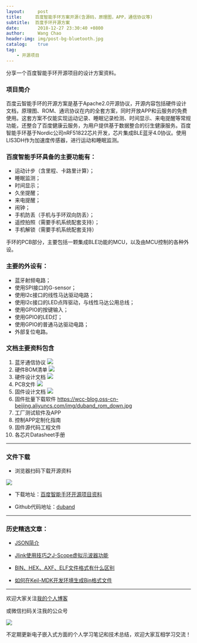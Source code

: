 ```yaml
---
layout:     post
title:     百度智能手环方案开源(含源码，原理图，APP，通信协议等)
subtitle:  百度手环开源方案
date:       2018-12-27 23:30:40 +0800
author:     Wang Chao
header-img: img/post-bg-bluetooth.jpg
catalog:    true
tag:
    - 开源项目
---
```


分享一个百度智能手环开源项目的设计方案资料。

### 项目简介

百度云智能手环的开源方案是基于Apache2.0开源协议，开源内容包括硬件设计文档，原理图、ROM、通讯协议在内的全套方案，同时开放APP和云服务的免费使用。这套方案不仅能实现运动记录、睡眠记录检测、时间显示、来电提醒等常规功能，还整合了百度健康云服务，为用户提供基于数据整合的衍生健康服务。百度智能手环基于Nordic公司nRF51822芯片开发，芯片集成BLE蓝牙4.0协议。使用LIS3DH作为加速度传感器，进行运动和睡眠监测。

### 百度智能手环具备的主要功能有：

- 运动计步（含里程、卡路里计算）；
- 睡眠监测；
- 时间显示；
- 久坐提醒；
- 来电提醒；
- 闹钟；
- 手机防丢（手机与手环双向防丢）；
- 遥控拍照（需要手机系统配套支持）；
- 手机解锁（需要手机系统配套支持）

手环的PCB部分，主要包括一颗集成BLE功能的MCU，以及由MCU控制的各种外设。

### 主要的外设有：

- 蓝牙射频电路；
- 使用SPI接口的G-sensor；
- 使用I2c接口的线性马达驱动电路；
- 使用I2c接口的LED点阵驱动，与线性马达公用总线；
- 使用GPIO的按键输入；
- 使用GPIO的LED灯；
- 使用GPIO的普通马达驱动电路；
- 外部复位电路。

### 文档主要资料包含

1. 蓝牙通信协议
![](https://wcc-blog.oss-cn-beijing.aliyuncs.com/img/duband_ble_pro.jpg)
1. 硬件BOM清单
![](https://wcc-blog.oss-cn-beijing.aliyuncs.com/img/duband_bom.jpg)
1. 硬件设计文档
![](https://wcc-blog.oss-cn-beijing.aliyuncs.com/img/duband_hardware_doc.jpg)
1. PCB文件
![](https://wcc-blog.oss-cn-beijing.aliyuncs.com/img/duband_pcb.jpg)
1. 固件设计文档
![](https://wcc-blog.oss-cn-beijing.aliyuncs.com/img/duband_rom_design.jpg)
1. 固件批量下载软件
https://wcc-blog.oss-cn-beijing.aliyuncs.com/img/duband_rom_down.jpg
1. 工厂测试软件及APP
1. 控制APP定制化指南
1. 固件源代码工程文件
1. 各芯片Datasheet手册

---

### 文件下载

- 浏览器扫码下载开源资料

![](https://wcc-blog.oss-cn-beijing.aliyuncs.com/img/duband_file_down.jpg)

- 下载地址：[百度智能手环开源项目资料](https://wcc-blog.oss-cn-beijing.aliyuncs.com/BlogFile/%E7%99%BE%E5%BA%A6%E6%99%BA%E8%83%BD%E6%89%8B%E7%8E%AF%E5%BC%80%E6%BA%90%E9%A1%B9%E7%9B%AE%E8%B5%84%E6%96%99.rar)

- Github代码地址：[duband](https://github.com/baiduwearable/duband)

---

### 历史精选文章：

- [JSON简介](https://mp.weixin.qq.com/s?__biz=MzUzNzk2NTMxMw==&mid=2247483763&idx=1&sn=b12aed2424a355a9aacc56c5f7ba9917&chksm=fadfa71dcda82e0b7f83b31b748630a578118f34529e60e13408691f0f249b1036e50d4a2aa2&token=1722697206&lang=zh_CN#rd)

- [Jlink使用技巧之J-Scope虚拟示波器功能](https://mp.weixin.qq.com/s?__biz=MzUzNzk2NTMxMw==&mid=2247483680&idx=1&sn=882e829f182219eb9293d9e010567748&chksm=fadfa74ecda82e58c1455db594d23d3cc121dfe019099cff3f7f297d4cb2459493d940e4b45c#rd)

- [BIN、HEX、AXF、ELF文件格式有什么区别](https://mp.weixin.qq.com/s?__biz=MzUzNzk2NTMxMw==&mid=2247483671&idx=2&sn=e59ee5d6ea3098937bed342cd1c773e0&chksm=fadfa779cda82e6f72b5fbc52d7e6aeda25abf061763bb38655e13611301cde2a5f75dd72dbd#rd)

- [如何在Keil-MDK开发环境生成Bin格式文件](https://mp.weixin.qq.com/s?__biz=MzUzNzk2NTMxMw==&mid=2247483671&idx=1&sn=20422bf86fd8b58b58be47f2bae8819a&chksm=fadfa779cda82e6f9747c00d2f2ac763eb503f8d46b768c89a5c53a8bda6eb255deded727823&token=855879741&lang=zh_CN#rd)

---

欢迎大家关注[我的个人博客](http://www.wangchaochao.top/)

或微信扫码关注我的公众号

![](https://img2018.cnblogs.com/blog/1124009/201810/1124009-20181029203947824-323305888.jpg)

不定期更新电子嵌入式方面的个人学习笔记和技术总结，欢迎大家互相学习交流！
